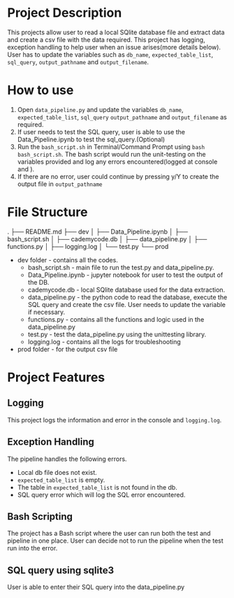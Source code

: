 # Project Description

This projects allow user to read a local SQlite database file and extract data and create a csv file with the data required. This project has logging, exception handling to help user when an issue arises(more details below). User has to update the variables such as `db_name`, `expected_table_list`, `sql_query`, `output_pathname` and `output_filename`.

# How to use

1. Open `data_pipeline.py` and update the variables `db_name`, `expected_table_list`, `sql_query` `output_pathname` and `output_filename` as required.
2. If user needs to test the SQL query, user is able to use the Data_Pipeline.ipynb to test the sql_query.(Optional)
3. Run the `bash_script.sh` in Terminal/Command Prompt using `bash bash_script.sh`. The bash script would run the unit-testing on the variables provided and log any errors encountered(logged at console and ).
4. If there are no error, user could continue by pressing y/Y to create the output file in `output_pathname`

# File Structure

.
├── README.md
├── dev
│ ├── Data_Pipeline.ipynb
│ ├── bash_script.sh
│ ├── cademycode.db
│ ├── data_pipeline.py
│ ├── functions.py
│ ├── logging.log
│ └── test.py
└── prod

- dev folder - contains all the codes.
  - bash_script.sh - main file to run the test.py and data_pipeline.py.
  - Data_Pipeline.ipynb - jupyter notebook for user to test the output of the DB.
  - cademycode.db - local SQlite database used for the data extraction.
  - data_pipeline.py - the python code to read the database, execute the SQL query and create the csv file. User needs to update the variable if necessary.
  - functions.py - contains all the functions and logic used in the data_pipeline.py
  - test.py - test the data_pipeline.py using the unittesting library.
  - logging.log - contains all the logs for troubleshooting
- prod folder - for the output csv file

# Project Features

## Logging

This project logs the information and error in the console and `logging.log`.

## Exception Handling

The pipeline handles the following errors.

- Local db file does not exist.
- `expected_table_list` is empty.
- The table in `expected_table_list` is not found in the db.
- SQL query error which will log the SQL error encountered.

## Bash Scripting

The project has a Bash script where the user can run both the test and pipeline in one place. User can decide not to run the pipeline when the test run into the error.

## SQL query using sqlite3

User is able to enter their SQL query into the data_pipeline.py
